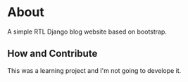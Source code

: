 # About

A simple RTL Django blog website based on bootstrap.

## How and Contribute

This was a learning project and I'm not going to develope it.

